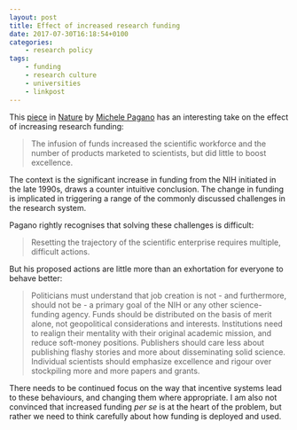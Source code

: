 ```yaml
---
layout: post
title: Effect of increased research funding
date: 2017-07-30T16:18:54+0100
categories:
    - research policy
tags:
    - funding
	- research culture
	- universities
	- linkpost
---
```


This [piece](http://www.nature.com/news/don-t-run-biomedical-science-as-a-business-1.22366) in [Nature](http://www.nature.com/nature/index.html) by [Michele Pagano](https://med.nyu.edu/faculty/michele-pagano) has an interesting take on the effect of increasing research funding:

> The infusion of funds increased the scientific workforce and the number of products marketed to scientists, but did little to boost excellence.

The context is the significant increase in funding from the NIH initiated in the late 1990s, draws a counter intuitive conclusion. The change in funding is implicated in triggering a range of the commonly discussed challenges in the research system.

Pagano rightly recognises that solving these challenges is difficult:

> Resetting the trajectory of the scientific enterprise requires multiple, difficult actions.

But his proposed actions are little more than an exhortation for everyone to behave better:

> Politicians must understand that job creation is not - and furthermore, should not be - a primary goal of the NIH or any other science-funding agency. Funds should be distributed on the basis of merit alone, not geopolitical considerations and interests. Institutions need to realign their mentality with their original academic mission, and reduce soft-money positions. Publishers should care less about publishing flashy stories and more about disseminating solid science. Individual scientists should emphasize excellence and rigour over stockpiling more and more papers and grants.

There needs to be continued focus on the way that incentive systems lead to these behaviours, and changing them where appropriate. I am also not convinced that increased funding _per se_ is at the heart of the problem, but rather we need to think carefully about how funding is deployed and used.

